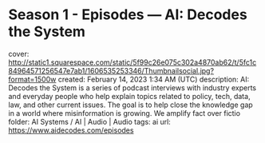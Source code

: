 # Season 1 - Episodes — AI: Decodes the System

cover: http://static1.squarespace.com/static/5f99c26e075c302a4870ab62/t/5fc1c84964571256547e7ab1/1606535253346/Thumbnailsocial.jpg?format=1500w
created: February 14, 2023 1:34 AM (UTC)
description: AI: Decodes the System is a series of podcast interviews with industry experts and everyday people who help explain topics related to policy, tech, data, law, and other current issues. The goal is to help close the knowledge gap in a world where misinformation is growing. We amplify fact over fictio
folder: AI Systems / AI | Audio | Audio
tags: ai
url: https://www.aidecodes.com/episodes